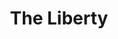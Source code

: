 ---
pid: llp113
title: The Liberty
location_transcription: Center City
coordinates: "[-75.162177990409, 39.951102267875]"
zipcode: '19153'
gen_neighborhood: Southwest Philadelphia
neighborhood: Eastwick
outside_phl: 
age: '11'
age_range: 6-13
instagram: 
image_file_name: llp_113.jpg
proposal_transcription: Liberty 4211 :)
topic: History,Freedom
topic_summary: 0, 0, 0
type: Conceptual
keywords_other: liberty bell, crack, cracked bell, 4211
credit: Oowarae
image_labels: 
twitter: 
facebook: 
permalink: "/monuments/llp113/"
layout: item-page
---